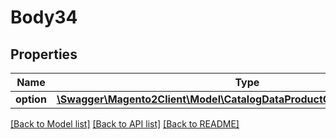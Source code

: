 # Body34

## Properties
Name | Type | Description | Notes
------------ | ------------- | ------------- | -------------
**option** | [**\Swagger\Magento2Client\Model\CatalogDataProductCustomOptionInterface**](CatalogDataProductCustomOptionInterface.md) |  | 

[[Back to Model list]](../README.md#documentation-for-models) [[Back to API list]](../README.md#documentation-for-api-endpoints) [[Back to README]](../README.md)



